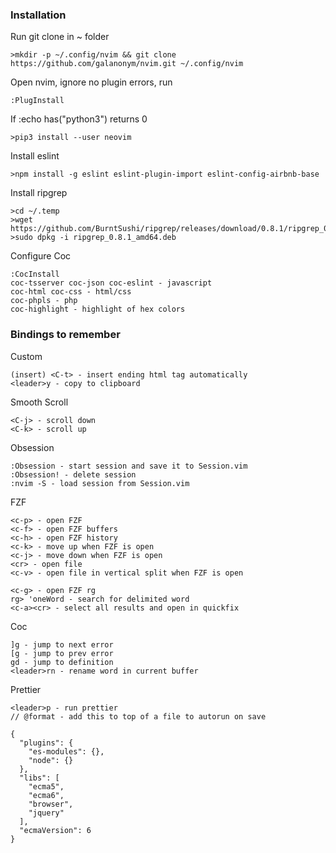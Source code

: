 ### Installation

Run git clone in ~ folder

    >mkdir -p ~/.config/nvim && git clone https://github.com/galanonym/nvim.git ~/.config/nvim

Open nvim, ignore no plugin errors, run

    :PlugInstall

If :echo has("python3") returns 0

    >pip3 install --user neovim 

Install eslint

    >npm install -g eslint eslint-plugin-import eslint-config-airbnb-base

Install ripgrep

    >cd ~/.temp
    >wget https://github.com/BurntSushi/ripgrep/releases/download/0.8.1/ripgrep_0.8.1_amd64.deb
    >sudo dpkg -i ripgrep_0.8.1_amd64.deb

Configure Coc

    :CocInstall 
    coc-tsserver coc-json coc-eslint - javascript
    coc-html coc-css - html/css
    coc-phpls - php
    coc-highlight - highlight of hex colors

### Bindings to remember

Custom

    (insert) <C-t> - insert ending html tag automatically 
    <leader>y - copy to clipboard

Smooth Scroll

    <C-j> - scroll down
    <C-k> - scroll up

Obsession

    :Obsession - start session and save it to Session.vim
    :Obsession! - delete session
    :nvim -S - load session from Session.vim

FZF

    <c-p> - open FZF
    <c-f> - open FZF buffers
    <c-h> - open FZF history
    <c-k> - move up when FZF is open
    <c-j> - move down when FZF is open
    <cr> - open file
    <c-v> - open file in vertical split when FZF is open

    <c-g> - open FZF rg
    rg> 'oneWord - search for delimited word
    <c-a><cr> - select all results and open in quickfix

Coc

    ]g - jump to next error 
    [g - jump to prev error 
    gd - jump to definition
    <leader>rn - rename word in current buffer

Prettier

    <leader>p - run prettier
    // @format - add this to top of a file to autorun on save

```
{
  "plugins": {
    "es-modules": {},
    "node": {}
  },
  "libs": [
    "ecma5",
    "ecma6",
    "browser",
    "jquery"
  ],
  "ecmaVersion": 6
}
```
